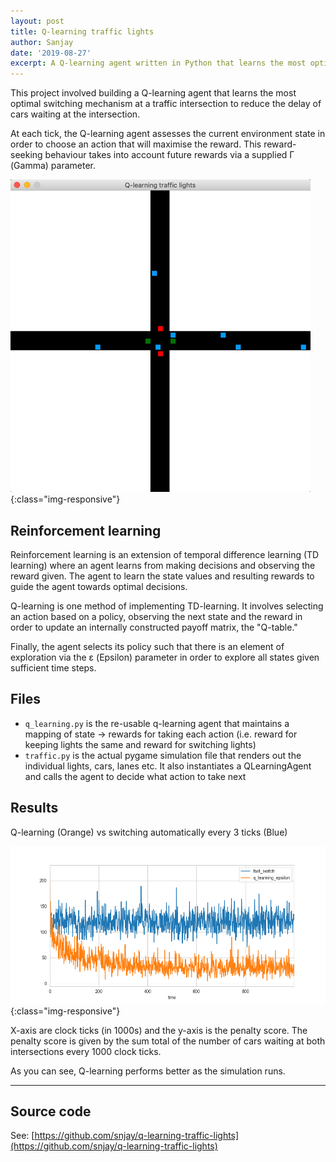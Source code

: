 ```yaml
---
layout: post
title: Q-learning traffic lights
author: Sanjay
date: '2019-08-27'
excerpt: A Q-learning agent written in Python that learns the most optimal switching mechanism at a traffic intersection to reduce the delay of cars waiting at the intersection.
---
```


This project involved building a Q-learning agent that learns the most optimal switching mechanism at a traffic intersection to reduce the delay of cars waiting at the intersection.

At each tick, the Q-learning agent assesses the current environment state in order to choose an action that will maximise the reward. This reward-seeking behaviour takes into account future rewards via a supplied Γ (Gamma) parameter.

![Traffic simulation gif](/assets/traffic_simulator.gif){:class="img-responsive"}

## Reinforcement learning

Reinforcement learning is an extension of temporal difference learning (TD learning) where an agent learns from making decisions and observing the reward given. The agent to learn the state values and resulting rewards to guide the agent towards optimal decisions.

Q-learning is one method of implementing TD-learning. It involves selecting an action based on a policy, observing the next state and the reward in order to update an internally constructed payoff matrix, the "Q-table."

Finally, the agent selects its policy such that there is an element of exploration via the ε (Epsilon) parameter in order to explore all states given sufficient time steps.

## Files

- `q_learning.py` is the re-usable q-learning agent that maintains a mapping of state -> rewards for taking each action (i.e. reward for keeping lights the same and reward for switching lights)
- `traffic.py` is the actual pygame simulation file that renders out the individual lights, cars, lanes etc. It also instantiates a QLearningAgent and calls the agent to decide what action to take next

## Results

Q-learning (Orange) vs switching automatically every 3 ticks (Blue)

![Source](/assets/q-learning-results.png){:class="img-responsive"}

X-axis are clock ticks (in 1000s) and the y-axis is the penalty score. The penalty score is given by the sum total of the number of cars waiting at both intersections every 1000 clock ticks.

As you can see, Q-learning performs better as the simulation runs.

---

## Source code

See: [https://github.com/snjay/q-learning-traffic-lights](https://github.com/snjay/q-learning-traffic-lights)
